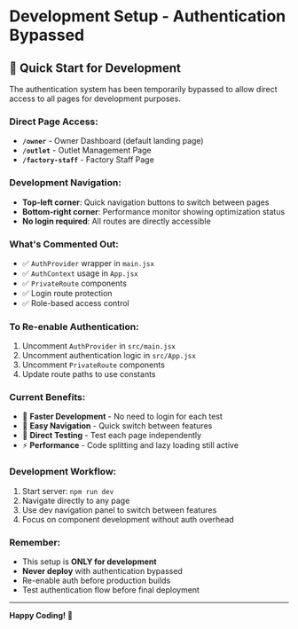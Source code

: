# Development Setup - Authentication Bypassed

## 🚀 **Quick Start for Development**

The authentication system has been temporarily bypassed to allow direct access to all pages for development purposes.

### **Direct Page Access:**
- **`/owner`** - Owner Dashboard (default landing page)
- **`/outlet`** - Outlet Management Page  
- **`/factory-staff`** - Factory Staff Page

### **Development Navigation:**
- **Top-left corner**: Quick navigation buttons to switch between pages
- **Bottom-right corner**: Performance monitor showing optimization status
- **No login required**: All routes are directly accessible

### **What's Commented Out:**
- ✅ `AuthProvider` wrapper in `main.jsx`
- ✅ `AuthContext` usage in `App.jsx`
- ✅ `PrivateRoute` components
- ✅ Login route protection
- ✅ Role-based access control

### **To Re-enable Authentication:**
1. Uncomment `AuthProvider` in `src/main.jsx`
2. Uncomment authentication logic in `src/App.jsx`
3. Uncomment `PrivateRoute` components
4. Update route paths to use constants

### **Current Benefits:**
- 🚀 **Faster Development** - No need to login for each test
- 🔄 **Easy Navigation** - Quick switch between features
- 📱 **Direct Testing** - Test each page independently
- ⚡ **Performance** - Code splitting and lazy loading still active

### **Development Workflow:**
1. Start server: `npm run dev`
2. Navigate directly to any page
3. Use dev navigation panel to switch between features
4. Focus on component development without auth overhead

### **Remember:**
- This setup is **ONLY for development**
- **Never deploy** with authentication bypassed
- Re-enable auth before production builds
- Test authentication flow before final deployment

---
**Happy Coding! 🎉**
